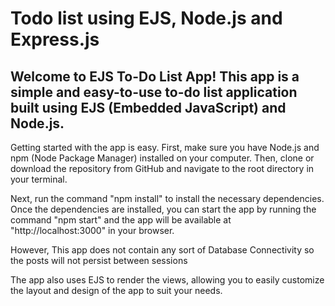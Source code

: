 # Todo list using EJS, Node.js and Express.js

## Welcome to EJS To-Do List App! This app is a simple and easy-to-use to-do list application built using EJS (Embedded JavaScript) and Node.js.<br>

Getting started with the app is easy. First, make sure you have Node.js and npm (Node Package Manager) installed on your computer. Then, clone or download the repository from GitHub and navigate to the root directory in your terminal.<br>

Next, run the command "npm install" to install the necessary dependencies. Once the dependencies are installed, you can start the app by running the command "npm start" and the app will be available at "http://localhost:3000" in your browser.<br>

However, This app does not contain any sort of Database Connectivity so the posts will not persist between sessions 

The app also uses EJS to render the views, allowing you to easily customize the layout and design of the app to suit your needs.<br>
